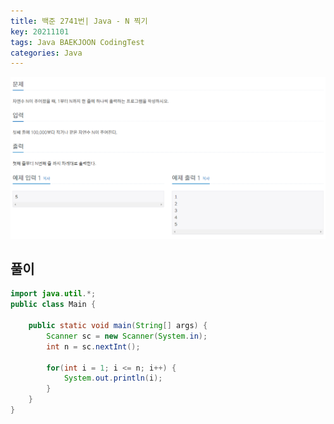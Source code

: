 ```yaml
---
title: 백준 2741번| Java - N 찍기
key: 20211101
tags: Java BAEKJOON CodingTest
categories: Java
---
```


![bj1](/assets/images/post/2021-11-01-bj1.png)

## 풀이
~~~java
import java.util.*;
public class Main {

	public static void main(String[] args) {
		Scanner sc = new Scanner(System.in);
		int n = sc.nextInt();
		
		for(int i = 1; i <= n; i++) {
			System.out.println(i);
		}
	}
}
~~~ 
